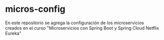 # micros-config
En este repositorio se agrega la configuración de los microservicios creados en el curso "Microservicios con Spring Boot y Spring Cloud Netflix Eureka"

